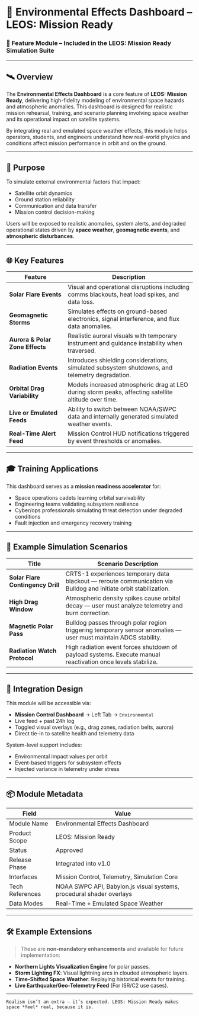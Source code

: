 # 🌌 Environmental Effects Dashboard – LEOS: Mission Ready

### 📁 Feature Module – Included in the LEOS: Mission Ready Simulation Suite

---

## 🛰️ Overview

The **Environmental Effects Dashboard** is a core feature of **LEOS: Mission Ready**, delivering high-fidelity modeling of environmental space hazards and atmospheric anomalies. This dashboard is designed for realistic mission rehearsal, training, and scenario planning involving space weather and its operational impact on satellite systems.

By integrating real and emulated space weather effects, this module helps operators, students, and engineers understand how real-world physics and conditions affect mission performance in orbit and on the ground.

---

## 🎯 Purpose

To simulate external environmental factors that impact:

- Satellite orbit dynamics
- Ground station reliability
- Communication and data transfer
- Mission control decision-making

Users will be exposed to realistic anomalies, system alerts, and degraded operational states driven by **space weather**, **geomagnetic events**, and **atmospheric disturbances**.

---

## 🌐 Key Features

| Feature                        | Description |
|-------------------------------|-------------|
| **Solar Flare Events**         | Visual and operational disruptions including comms blackouts, heat load spikes, and data loss. |
| **Geomagnetic Storms**         | Simulates effects on ground-based electronics, signal interference, and flux data anomalies. |
| **Aurora & Polar Zone Effects**| Realistic auroral visuals with temporary instrument and guidance instability when traversed. |
| **Radiation Events**           | Introduces shielding considerations, simulated subsystem shutdowns, and telemetry degradation. |
| **Orbital Drag Variability**   | Models increased atmospheric drag at LEO during storm peaks, affecting satellite altitude over time. |
| **Live or Emulated Feeds**     | Ability to switch between NOAA/SWPC data and internally generated simulated weather events. |
| **Real-Time Alert Feed**       | Mission Control HUD notifications triggered by event thresholds or anomalies. |

---

## 🎓 Training Applications

This dashboard serves as a **mission readiness accelerator** for:

- Space operations cadets learning orbital survivability
- Engineering teams validating subsystem resilience
- Cyber/ops professionals simulating threat detection under degraded conditions
- Fault injection and emergency recovery training

---

## 🧪 Example Simulation Scenarios

| Title                      | Scenario Description |
|---------------------------|----------------------|
| **Solar Flare Contingency Drill** | CRTS-1 experiences temporary data blackout — reroute communication via Bulldog and initiate orbit stabilization. |
| **High Drag Window**              | Atmospheric density spikes cause orbital decay — user must analyze telemetry and burn correction. |
| **Magnetic Polar Pass**           | Bulldog passes through polar region triggering temporary sensor anomalies — user must maintain ADCS stability. |
| **Radiation Watch Protocol**      | High radiation event forces shutdown of payload systems. Execute manual reactivation once levels stabilize. |

---

## 🧩 Integration Design

This module will be accessible via:

- **Mission Control Dashboard** → Left Tab → `Environmental`
- Live feed + past 24h log
- Toggled visual overlays (e.g., drag zones, radiation belts, aurora)
- Direct tie-in to satellite health and telemetry data

System-level support includes:

- Environmental impact values per orbit
- Event-based triggers for subsystem effects
- Injected variance in telemetry under stress

---

## 📦 Module Metadata

| Field | Value |
|-------|-------|
| Module Name | Environmental Effects Dashboard |
| Product Scope | LEOS: Mission Ready |
| Status | Approved |
| Release Phase | Integrated into v1.0 |
| Interfaces | Mission Control, Telemetry, Simulation Core |
| Tech References | NOAA SWPC API, Babylon.js visual systems, procedural shader overlays |
| Data Modes | Real-Time + Emulated Space Weather |

---

## 🛠️ Example Extensions

> These are **non-mandatory enhancements** and available for future implementation:

- **Northern Lights Visualization Engine** for polar passes.
- **Storm Lighting FX**: Visual lightning arcs in clouded atmospheric layers.
- **Time-Shifted Space Weather**: Replaying historical events for training.
- **Live Earthquake/Geo-Telemetry Feed** (For ISR/C2 use cases).

---

``Realism isn’t an extra — it’s expected. LEOS: Mission Ready makes space *feel* real, because it is.``